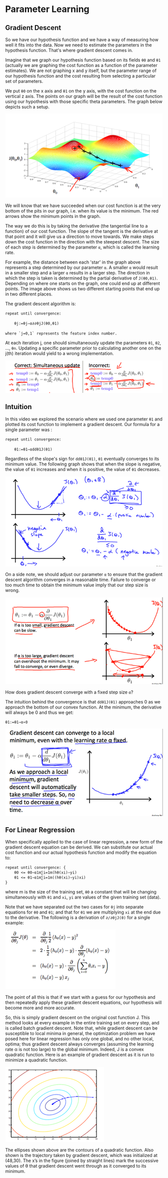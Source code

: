 # Parameter Learning

## Gradient Descent

So we have our hypothesis function and we have a way of measuring how well it
fits into the data. Now we need to estimate the parameters in the hypothesis
function. That's where gradient descent comes in.

Imagine that we graph our hypothesis function based on its fields `θ0` and
`θ1` (actually we are graphing the cost function as a function of the parameter
estimates). We are not graphing x and y itself, but the parameter range of our
hypothesis function and the cost resulting from selecting a particular set of
parameters.

We put `θ0` on the x axis and `θ1` on the y axis, with the cost function on
the vertical z axis. The points on our graph will be the result of the cost
function using our hypothesis with those specific theta parameters. The graph
below depicts such a setup.

![surface](img/06-surface.png)

We will know that we have succeeded when our cost function is at the very
bottom of the pits in our graph, i.e. when its value is the minimum. The red
arrows show the minimum points in the graph.

The way we do this is by taking the derivative (the tangential line to a
function) of our cost function. The slope of the tangent is the derivative at
that point and it will give us a direction to move towards. We make steps down
the cost function in the direction with the steepest descent. The size of each
step is determined by the parameter `α`, which is called the learning rate.

For example, the distance between each 'star' in the graph above represents a
step determined by our parameter `α`. A smaller `α` would result in a smaller
step and a larger `α` results in a larger step. The direction in which the
step is taken is determined by the partial derivative of `J(θ0,θ1)`. Depending
on where one starts on the graph, one could end up at different points. The
image above shows us two different starting points that end up in two different
places.

The gradient descent algorithm is:

    repeat until convergence:
    
        θj:=θj−α∂∂θjJ(θ0,θ1)

    where `j=0,1` represents the feature index number.

At each iteration j, one should simultaneously update the parameters `θ1`, `θ2`,
..., `θn`. Updating a specific parameter prior to calculating another one on the
j(th) iteration would yield to a wrong implementation.

![simultaneous update](img/06-simultaneous.png)

## Intuition

In this video we explored the scenario where we used one parameter `θ1` and
plotted its cost function to implement a gradient descent. Our formula for a
single parameter was :

    repeat until convergence:

        θ1:=θ1−αddθ1J(θ1)
        
Regardless of the slope's sign for `ddθ1J(θ1)`, `θ1` eventually converges to
its minimum value. The following graph shows that when the slope is negative,
the value of `θ1` increases and when it is positive, the value of `θ1`
decreases.

![gradient descent intuition](img/06-gd-intuition-1.png)

On a side note, we should adjust our parameter `α` to ensure that the gradient
descent algorithm converges in a reasonable time. Failure to converge or too
much time to obtain the minimum value imply that our step size is wrong.

![gradient descent intuition](img/06-gd-intuition-2.png)

How does gradient descent converge with a fixed step size `α`?

The intuition behind the convergence is that `ddθ1J(θ1)` approaches 0 as we
approach the bottom of our convex function. At the minimum, the derivative will
always be 0 and thus we get:

    θ1:=θ1−α∗0

![gradient descent intuition](img/06-gd-intuition-3.png)

## For Linear Regression

When specifically applied to the case of linear regression, a new form of the
gradient descent equation can be derived. We can substitute our actual cost
function and our actual hypothesis function and modify the equation to:

    repeat until convergence: {
        θ0 <= θ0−α1m∑i=1m(hθ(xi)−yi)
        θ1 <= θ1−α1m∑i=1m((hθ(xi)−yi)xi)
    }

where m is the size of the training set, `θ0` a constant that will be changing
simultaneously with `θ1` and `xi`, `yi` are values of the given training set
(data).

Note that we have separated out the two cases for `θj` into separate equations
for `θ0` and `θ1`; and that for `θ1` we are multiplying `xi` at the end due to
the derivative. The following is a derivation of `∂/∂θjJ(θ)` for a single
example:

![gradient descent intuition](img/06-lr-descent.png)

The point of all this is that if we start with a guess for our hypothesis and
then repeatedly apply these gradient descent equations, our hypothesis will
become more and more accurate.

So, this is simply gradient descent on the original cost function J. This
method looks at every example in the entire training set on every step, and is
called batch gradient descent. Note that, while gradient descent can be
susceptible to local minima in general, the optimization problem we have posed
here for linear regression has only one global, and no other local, optima;
thus gradient descent always converges (assuming the learning rate α is not too
large) to the global minimum. Indeed, J is a convex quadratic function. Here is
an example of gradient descent as it is run to minimize a quadratic function.

![gradient descent intuition](img/06-lr-descent-contour.png)

The ellipses shown above are the contours of a quadratic function. Also shown
is the trajectory taken by gradient descent, which was initialized at (48,30).
The x’s in the figure (joined by straight lines) mark the successive values
of θ that gradient descent went through as it converged to its minimum.
